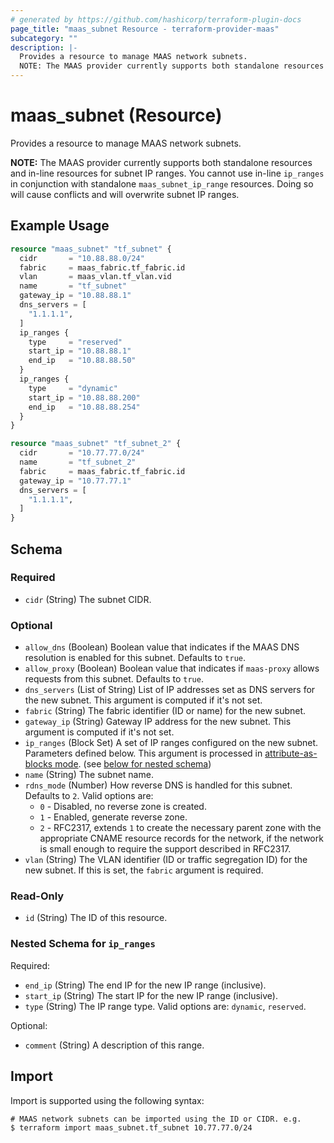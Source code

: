 ```yaml
---
# generated by https://github.com/hashicorp/terraform-plugin-docs
page_title: "maas_subnet Resource - terraform-provider-maas"
subcategory: ""
description: |-
  Provides a resource to manage MAAS network subnets.
  NOTE: The MAAS provider currently supports both standalone resources and in-line resources for subnet IP ranges. You cannot use in-line ip_ranges in conjunction with standalone maas_subnet_ip_range resources. Doing so will cause conflicts and will overwrite subnet IP ranges.
---
```


# maas_subnet (Resource)

Provides a resource to manage MAAS network subnets.

**NOTE:** The MAAS provider currently supports both standalone resources and in-line resources for subnet IP ranges. You cannot use in-line `ip_ranges` in conjunction with standalone `maas_subnet_ip_range` resources. Doing so will cause conflicts and will overwrite subnet IP ranges.

## Example Usage

```terraform
resource "maas_subnet" "tf_subnet" {
  cidr       = "10.88.88.0/24"
  fabric     = maas_fabric.tf_fabric.id
  vlan       = maas_vlan.tf_vlan.vid
  name       = "tf_subnet"
  gateway_ip = "10.88.88.1"
  dns_servers = [
    "1.1.1.1",
  ]
  ip_ranges {
    type     = "reserved"
    start_ip = "10.88.88.1"
    end_ip   = "10.88.88.50"
  }
  ip_ranges {
    type     = "dynamic"
    start_ip = "10.88.88.200"
    end_ip   = "10.88.88.254"
  }
}

resource "maas_subnet" "tf_subnet_2" {
  cidr       = "10.77.77.0/24"
  name       = "tf_subnet_2"
  fabric     = maas_fabric.tf_fabric.id
  gateway_ip = "10.77.77.1"
  dns_servers = [
    "1.1.1.1",
  ]
}
```

<!-- schema generated by tfplugindocs -->
## Schema

### Required

- `cidr` (String) The subnet CIDR.

### Optional

- `allow_dns` (Boolean) Boolean value that indicates if the MAAS DNS resolution is enabled for this subnet. Defaults to `true`.
- `allow_proxy` (Boolean) Boolean value that indicates if `maas-proxy` allows requests from this subnet. Defaults to `true`.
- `dns_servers` (List of String) List of IP addresses set as DNS servers for the new subnet. This argument is computed if it's not set.
- `fabric` (String) The fabric identifier (ID or name) for the new subnet.
- `gateway_ip` (String) Gateway IP address for the new subnet. This argument is computed if it's not set.
- `ip_ranges` (Block Set) A set of IP ranges configured on the new subnet. Parameters defined below. This argument is processed in [attribute-as-blocks mode](https://www.terraform.io/docs/configuration/attr-as-blocks.html). (see [below for nested schema](#nestedblock--ip_ranges))
- `name` (String) The subnet name.
- `rdns_mode` (Number) How reverse DNS is handled for this subnet. Defaults to `2`. Valid options are:
	* `0` - Disabled, no reverse zone is created.
	* `1` - Enabled, generate reverse zone.
	* `2` - RFC2317, extends `1` to create the necessary parent zone with the appropriate CNAME resource records for the network, if the network is small enough to require the support described in RFC2317.
- `vlan` (String) The VLAN identifier (ID or traffic segregation ID) for the new subnet. If this is set, the `fabric` argument is required.

### Read-Only

- `id` (String) The ID of this resource.

<a id="nestedblock--ip_ranges"></a>
### Nested Schema for `ip_ranges`

Required:

- `end_ip` (String) The end IP for the new IP range (inclusive).
- `start_ip` (String) The start IP for the new IP range (inclusive).
- `type` (String) The IP range type. Valid options are: `dynamic`, `reserved`.

Optional:

- `comment` (String) A description of this range.

## Import

Import is supported using the following syntax:

```shell
# MAAS network subnets can be imported using the ID or CIDR. e.g.
$ terraform import maas_subnet.tf_subnet 10.77.77.0/24
```
